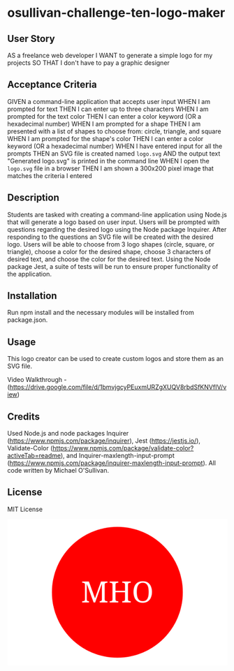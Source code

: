 # osullivan-challenge-ten-logo-maker

## User Story
AS a freelance web developer
I WANT to generate a simple logo for my projects
SO THAT I don't have to pay a graphic designer

## Acceptance Criteria
GIVEN a command-line application that accepts user input
WHEN I am prompted for text
THEN I can enter up to three characters
WHEN I am prompted for the text color
THEN I can enter a color keyword (OR a hexadecimal number)
WHEN I am prompted for a shape
THEN I am presented with a list of shapes to choose from: circle, triangle, and square
WHEN I am prompted for the shape's color
THEN I can enter a color keyword (OR a hexadecimal number)
WHEN I have entered input for all the prompts
THEN an SVG file is created named `logo.svg`
AND the output text "Generated logo.svg" is printed in the command line
WHEN I open the `logo.svg` file in a browser
THEN I am shown a 300x200 pixel image that matches the criteria I entered

## Description

Students are tasked with creating a command-line application using Node.js that will generate a logo based on user input. Users will be prompted with questions regarding the desired logo using the Node package Inquirer. After responding to the questions an SVG file will be created with the desired logo. Users will be able to choose from 3 logo shapes (circle, square, or triangle), choose a color for the desired shape, choose 3 characters of desired text, and choose the color for the desired text. Using the Node package Jest, a suite of tests will be run to ensure proper functionality of the application.

## Installation

Run npm install and the necessary modules will be installed from package.json.

## Usage

This logo creator can be used to create custom logos and store them as an SVG file.

Video Walkthrough - (https://drive.google.com/file/d/1bmvjgcyPEuxmURZgXUQV8rbdSfKNVfIV/view)

## Credits

Used Node.js and node packages Inquirer (https://www.npmjs.com/package/inquirer), Jest (https://jestjs.io/), Validate-Color (https://www.npmjs.com/package/validate-color?activeTab=readme), and Inquirer-maxlength-input-prompt (https://www.npmjs.com/package/inquirer-maxlength-input-prompt). All code written by Michael O'Sullivan.

## License

MIT License

![Model](https://github.com/michaelhallosullivan/osullivan-challenge-ten-logo-maker/blob/main/examples/svg-example.svg)
